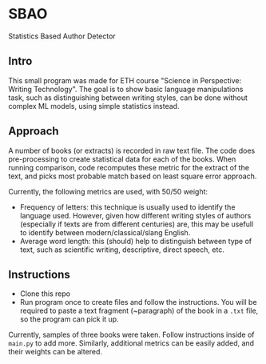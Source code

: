 # SBAO
Statistics Based Author Detector

## Intro
This small program was made for ETH course "Science in Perspective: Writing Technology". The goal is to show basic language manipulations task, such as distinguishing between writing styles, can be done without complex ML models, using simple statistics instead.

## Approach
A number of books (or extracts) is recorded in raw text file. The code does pre-processing to create statistical data for each of the books. When running comparison, code recomputes these metric for the extract of the text, and picks most probable match based on least square error approach.

Currently, the following metrics are used, with 50/50 weight:
* Frequency of letters: this technique is usually used to identify the language used. However, given how different writing styles of authors (especially if texts are from different centuries) are, this may be usefull to identify between modern/classical/slang English.
* Average word length: this (should) help to distinguish between type of text, such as scientific writing, descriptive, direct speech, etc.

## Instructions
* Clone this repo
* Run program once to create files and follow the instructions. You will be required to paste a text fragment (~paragraph) of the book in a `.txt` file, so the program can pick it up. 

Currently, samples of three books were taken. Follow instructions inside of `main.py` to add more. 
Similarly, additional metrics can be easily added, and their weights can be altered. 